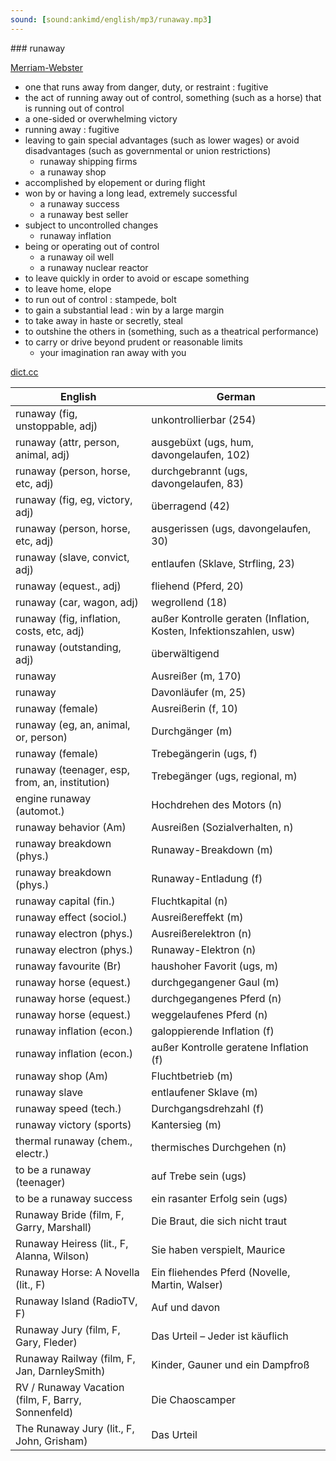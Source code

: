 ```yaml
---
sound: [sound:ankimd/english/mp3/runaway.mp3]
---
```


\### runaway

[Merriam-Webster](https://www.merriam-webster.com/dictionary/runaway)

- one that runs away from danger, duty, or restraint : fugitive
- the act of running away out of control, something (such as a horse) that is running out of control
- a one-sided or overwhelming victory
- running away : fugitive
- leaving to gain special advantages (such as lower wages) or avoid disadvantages (such as governmental or union restrictions)
    - runaway shipping firms
    - a runaway shop
- accomplished by elopement or during flight
- won by or having a long lead, extremely successful
    - a runaway success
    - a runaway best seller
- subject to uncontrolled changes
    - runaway inflation
- being or operating out of control
    - a runaway oil well
    - a runaway nuclear reactor
- to leave quickly in order to avoid or escape something
- to leave home, elope
- to run out of control : stampede, bolt
- to gain a substantial lead : win by a large margin
- to take away in haste or secretly, steal
- to outshine the others in (something, such as a theatrical performance)
- to carry or drive beyond prudent or reasonable limits
    - your imagination ran away with you

[dict.cc](https://www.dict.cc/runaway)

| English        | German       |
| -------------- | ------------ |
| runaway (fig, unstoppable, adj) | unkontrollierbar (254) |
| runaway (attr, person, animal, adj) | ausgebüxt (ugs, hum, davongelaufen, 102) |
| runaway (person, horse, etc, adj) | durchgebrannt (ugs, davongelaufen, 83) |
| runaway (fig, eg, victory, adj) | überragend (42) |
| runaway (person, horse, etc, adj) | ausgerissen (ugs, davongelaufen, 30) |
| runaway (slave, convict, adj) | entlaufen (Sklave, Strfling, 23) |
| runaway (equest., adj) | fliehend (Pferd, 20) |
| runaway (car, wagon, adj) | wegrollend (18) |
| runaway (fig, inflation, costs, etc, adj) | außer Kontrolle geraten (Inflation, Kosten, Infektionszahlen, usw) |
| runaway (outstanding, adj) | überwältigend |
| runaway | Ausreißer (m, 170) |
| runaway | Davonläufer (m, 25) |
| runaway (female) | Ausreißerin (f, 10) |
| runaway (eg, an, animal, or, person) | Durchgänger (m) |
| runaway (female) | Trebegängerin (ugs, f) |
| runaway (teenager, esp, from, an, institution) | Trebegänger (ugs, regional, m) |
| engine runaway (automot.) | Hochdrehen des Motors (n) |
| runaway behavior (Am) | Ausreißen (Sozialverhalten, n) |
| runaway breakdown (phys.) | Runaway-Breakdown (m) |
| runaway breakdown (phys.) | Runaway-Entladung (f) |
| runaway capital (fin.) | Fluchtkapital (n) |
| runaway effect (sociol.) | Ausreißereffekt (m) |
| runaway electron (phys.) | Ausreißerelektron (n) |
| runaway electron (phys.) | Runaway-Elektron (n) |
| runaway favourite (Br) | haushoher Favorit (ugs, m) |
| runaway horse (equest.) | durchgegangener Gaul (m) |
| runaway horse (equest.) | durchgegangenes Pferd (n) |
| runaway horse (equest.) | weggelaufenes Pferd (n) |
| runaway inflation (econ.) | galoppierende Inflation (f) |
| runaway inflation (econ.) | außer Kontrolle geratene Inflation (f) |
| runaway shop (Am) | Fluchtbetrieb (m) |
| runaway slave | entlaufener Sklave (m) |
| runaway speed (tech.) | Durchgangsdrehzahl (f) |
| runaway victory (sports) | Kantersieg (m) |
| thermal runaway (chem., electr.) | thermisches Durchgehen (n) |
| to be a runaway (teenager) | auf Trebe sein (ugs) |
| to be a runaway success | ein rasanter Erfolg sein (ugs) |
| Runaway Bride (film, F, Garry, Marshall) | Die Braut, die sich nicht traut |
| Runaway Heiress (lit., F, Alanna, Wilson) | Sie haben verspielt, Maurice |
| Runaway Horse: A Novella (lit., F) | Ein fliehendes Pferd (Novelle, Martin, Walser) |
| Runaway Island (RadioTV, F) | Auf und davon |
| Runaway Jury (film, F, Gary, Fleder) | Das Urteil – Jeder ist käuflich |
| Runaway Railway (film, F, Jan, DarnleySmith) | Kinder, Gauner und ein Dampfroß |
| RV / Runaway Vacation (film, F, Barry, Sonnenfeld) | Die Chaoscamper |
| The Runaway Jury (lit., F, John, Grisham) | Das Urteil |
